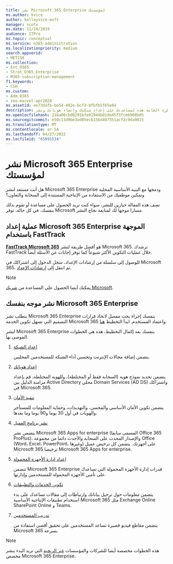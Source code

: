 ```yaml
---
title: نشر Microsoft 365 Enterprise لمؤسستك
ms.author: kvice
author: kelleyvice-msft
manager: scotv
ms.date: 11/19/2019
audience: ITPro
ms.topic: conceptual
ms.service: o365-administration
ms.localizationpriority: medium
search.appverid:
- MET150
ms.collection:
- Ent_O365
- Strat_O365_Enterprise
- M365-subscription-management
f1.keywords:
- CSH
ms.custom:
- Adm_O365
- seo-marvel-apr2020
ms.assetid: ee73dafb-be54-492e-bcfd-0fbfb5f65e94
description: تم تصميم خطوات النظرة العامة هذه لمساعدتك على إعداد شبكتك وإنشاء هوياتك ونشر Microsoft 365 Apps وترحيل بياناتك.
ms.openlocfilehash: 216a06cbd8291bfe01944b01de45f3fce6908b05
ms.sourcegitcommit: e50c13d9be3ed05ecb156d497551acf2c9da9015
ms.translationtype: MT
ms.contentlocale: ar-SA
ms.lasthandoff: 04/27/2022
ms.locfileid: "65091534"
---
```

# <a name="deploy-microsoft-365-enterprise-for-your-organization"></a>نشر Microsoft 365 Enterprise لمؤسستك

هل أنت مستعد لنشر Microsoft 365 Enterprise ودمجها مع البنية الأساسية المحلية وتمكين موظفيك من الاستفادة من الإنتاجية المستندة إلى السحابة والتعاون؟

تصف هذه المقالة خيارين للنشر، سواء كنت تريد الحصول على مساعدة أو تقوم بذلك بنفسك. في كل حالة، توفر Microsoft مسارا موجها لك لمتابعة نجاح النشر.

## <a name="guided-microsoft-365-enterprise-setup-process-with-fasttrack"></a>عملية إعداد Microsoft 365 Enterprise الموجهة باستخدام FastTrack

**[FastTrack Microsoft 365](https://www.microsoft.com/fasttrack/microsoft-365)** هو أفضل طريقة لنشر Microsoft 365. ترشدك FastTrack خلال عمليات التكوين الأكثر شيوعاً كما توفر إجابات عن الأسئلة أيضاً. 

للوصول إلى سلسلة من إرشادات الإعداد، سجل الدخول إلى اشتراكك في Microsoft 365، ثم انتقل إلى [إرشادات الإعداد](https://aka.ms/o365fasttrack).

>[!Note]
>يمكنك أيضا الحصول على المساعدة من [شريك Microsoft](https://www.microsoft.com/solution-providers/home).
>

## <a name="do-it-yourself-guided-deployment-of-microsoft-365-enterprise"></a>نشر موجه بنفسك Microsoft 365 Enterprise

يتطلب نشر Microsoft 365 Enterprise بنفسك إجراء بحث مفصل لاتخاذ قرارات التصميم التي تسهل تكوين الخدمة Microsoft 365 واعتماد المستخدم. ابدأ التخطيط [هنا](get-your-organization-ready-for-office-365.md).

لنشر Microsoft 365 Enterprise بنفسك بعد إكمال التخطيط، هذه هي الخطوات الموصى بها.

1. [إعداد الشبكة](set-up-network-for-microsoft-365.md)

   يتضمن إضافة مجالات الإنترنت وتحسين أداء الشبكة للمستخدمين المحليين.
 
2. [إعداد هوياتك](protect-your-global-administrator-accounts.md)

   يتضمن تحديد نموذج هوية (السحابة فقط أو المختلطة)، وللهوية المختلطة، قم بإعداد مزامنة الدليل بين Active Directory محلي Domain Services (AD DS) واشتراكك في Microsoft 365.

3. [تنفيذ الأمان](/office365/securitycompliance/security-roadmap)

   يتضمن تكوين الأمان الأساسي والمحسن، والتهديدات، وحماية المعلومات للمستأجر والهويات في أول 30 يوما و90 يوما وما بعدها.
 
4. [نشر برنامج العميل](/DeployOffice/deployment-guide-microsoft-365-apps)

   يتضمن نشر Microsoft 365 Apps for enterprise (المسمى سابقا Office 365 ProPlus)، والإصدار المحدث على السحابة والأحدث دائما من مجموعة Office (Word، Excel، PowerPoint، وغيرها) على أجهزتك. يتضمن كل ترخيص عميل Microsoft 365 ترخيصا Microsoft 365 Apps for enterprise.
 
5. [إعداد إدارة الأجهزة المحمولة](https://support.office.com/article/set-up-mobile-device-management-mdm-in-office-365-dd892318-bc44-4eb1-af00-9db5430be3cd)

   تتضمن Microsoft 365 Enterprise قدرات إدارة الأجهزة المحمولة التي تساعدك على تأمين الأجهزة المحمولة للمستخدمين وإدارتها.
 
6. [تكوين الخدمات والتطبيقات](configure-services-and-applications.md)

   يتضمن معلومات حول ترحيل بياناتك وارتباطات إلى مقالات تساعدك على بدء استخدام تطبيقات الإنتاجية الأساسية Microsoft 365 مثل Exchange Online SharePoint Online و Teams.
 
7. [تدريب المستخدمين](/office365/admin/admin-overview/get-started-with-office-365#training-resources-for-your-users)

   يتضمن مقاطع فيديو قصيرة تساعد المستخدمين على تحقيق أقصى استفادة من Microsoft 365 بسرعة.
 

>[!Note]
>هذه الخطوات مخصصة أيضا للشركات والمؤسسات [غير الربحية](https://go.microsoft.com/fwlink/?LinkId=627221) التي تريد البدء بنشر مخصص Microsoft 365 Enterprise. 
>